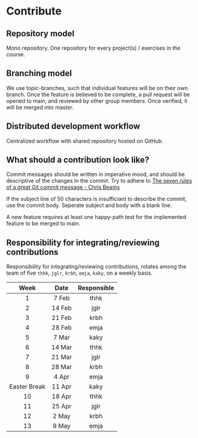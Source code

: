 # Contribute

## Repository model
Mono repository. One repository for every project(s) / exercises in the course.

## Branching model
We use topic-branches, such that individual features will be on their own branch. Once the feature is believed to be complete, a pull request will be opened to main, and reviewed by other group members. Once verified, it will be merged into master.

## Distributed development workflow
Centralized workflow with shared repository hosted on GitHub. 

## What should a contribution look like?
Commit messages should be written in imperative mood, and should be descriptive of the changes in the commit. Try to adhere to [The seven rules of a great Git commit message - Chris Beams](https://chris.beams.io/posts/git-commit/)

If the subject line of 50 characters is insufficiant to describe the commit, use the commit body. Seperate subject and body with a blank line.

A new feature requires at least one happy-path test for the implemented feature to be merged to main.

## Responsibility for integrating/reviewing contributions

Responsibility for integrating/reviewing contributions, rotates among the team of five `thhk`, `jglr`, `krbh`, `emja`, `kaky`, on a weekly basis.

Week        | Date          | Responsible
:-:         |:-:            |:-:
1           |  7 Feb        | thhk
2           | 14 Feb        | jglr
3           | 21 Feb        | krbh
4           | 28 Feb        | emja
5           |  7 Mar        | kaky
6           | 14 Mar        | thhk
7           | 21 Mar        | jglr
8           | 28 Mar        | krbh
9           |  4 Apr        | emja
Easter Break| 11 Apr        | kaky
10          | 18 Apr        | thhk
11          | 25 Apr        | jglr
12          |  2 May        | krbh
13          |  9 May        | emja